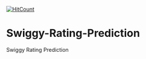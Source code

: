 [![HitCount](http://hits.dwyl.com/NinadKarlekar/Swiggy-Rating-Prediction.svg)](http://hits.dwyl.com/NinadKarlekar/Swiggy-Rating-Prediction)

# Swiggy-Rating-Prediction
Swiggy Rating Prediction

